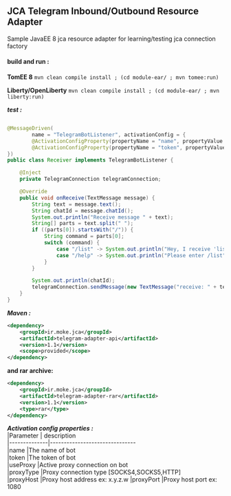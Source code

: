 ## JCA Telegram Inbound/Outbound Resource Adapter

Sample JavaEE 8 jca resource adapter for learning/testing jca connection factory

#### build and run :

**TomEE 8** `mvn clean compile install ; (cd module-ear/ ; mvn tomee:run)`

**Liberty/OpenLiberty** `mvn clean compile install ; (cd module-ear/ ; mvn liberty:run)`

***test :***

```java

@MessageDriven(
        name = "TelegramBotListener", activationConfig = {
        @ActivationConfigProperty(propertyName = "name", propertyValue = "Enter Bot Name"),
        @ActivationConfigProperty(propertyName = "token", propertyValue = "Enter Bot Token")
})
public class Receiver implements TelegramBotListener {

    @Inject
    private TelegramConnection telegramConnection;

    @Override
    public void onReceive(TextMessage message) {
        String text = message.text();
        String chatId = message.chatId();
        System.out.println("Receive message " + text);
        String[] parts = text.split(" ");
        if ((parts[0]).startsWith("/")) {
            String command = parts[0];
            switch (command) {
                case "/list" -> System.out.println("Hey, I receive 'list' command");
                case "/help" -> System.out.println("Please enter /list");
            }
        }

        System.out.println(chatId);
        telegramConnection.sendMessage(new TextMessage("receive: " + text + " from: " + chatId, chatId));
    }
}
```   

***Maven :***
```xml
<dependency>
    <groupId>ir.moke.jca</groupId>
    <artifactId>telegram-adapter-api</artifactId>
    <version>1.1</version>
    <scope>provided</scope>
</dependency>
```

**and rar archive:**   
```xml
<dependency>
    <groupId>ir.moke.jca</groupId>
    <artifactId>telegram-adapter-rar</artifactId>
    <version>1.1</version>
    <type>rar</type>
</dependency>
```

***Activation config properties :***    
|Parameter | description                         
|--------------|-------------------------------       
|name |The name of bot                     
|token |The token of bot                 
|useProxy |Active proxy connection on bot  
|proxyType |Proxy connection type [SOCKS4,SOCKS5,HTTP]  
|proxyHost |Proxy host address ex: x.y.z.w
|proxyPort |Proxy host port ex: 1080
